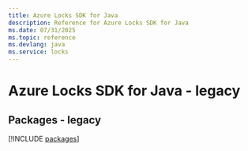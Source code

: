 ```yaml
---
title: Azure Locks SDK for Java
description: Reference for Azure Locks SDK for Java
ms.date: 07/31/2025
ms.topic: reference
ms.devlang: java
ms.service: locks
---
```

# Azure Locks SDK for Java - legacy
## Packages - legacy
[!INCLUDE [packages](locks-index.md)]